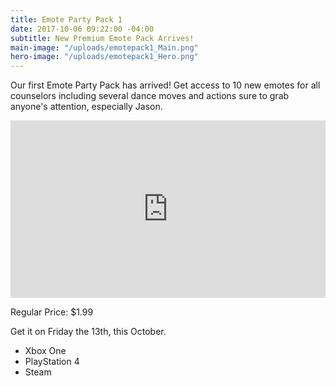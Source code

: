```yaml
---
title: Emote Party Pack 1
date: 2017-10-06 09:22:00 -04:00
subtitle: New Premium Emote Pack Arrives!
main-image: "/uploads/emotepack1_Main.png"
hero-image: "/uploads/emotepack1_Hero.png"
---
```


Our first Emote Party Pack has arrived! Get access to 10 new emotes for all counselors including several dance moves and actions sure to grab anyone's attention, especially Jason. 

<style>.embed-container { position: relative; padding-bottom: 56.25%; height: 0; overflow: hidden; max-width: 100%; } .embed-container iframe, .embed-container object, .embed-container embed { position: absolute; top: 0; left: 0; width: 100%; height: 100%; }</style><div class='embed-container'><iframe src='https://www.youtube.com/embed/4PJK-AY7gJo' frameborder='0' allowfullscreen></iframe></div>


Regular Price: $1.99

Get it on Friday the 13th, this October. 

* Xbox One
* PlayStation 4
* Steam